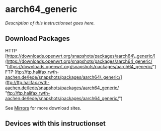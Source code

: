 # aarch64\_generic

*Description of this instructionset goes here.*

## Download Packages

HTTP [https://downloads.openwrt.org/snapshots/packages/aarch64\_generic/](https://downloads.openwrt.org/snapshots/packages/aarch64_generic/ "https://downloads.openwrt.org/snapshots/packages/aarch64_generic/") FTP [ftp://ftp.halifax.rwth-aachen.de/lede/snapshots/packages/aarch64\_generic/](ftp://ftp.halifax.rwth-aachen.de/lede/snapshots/packages/aarch64_generic/ "ftp://ftp.halifax.rwth-aachen.de/lede/snapshots/packages/aarch64_generic/")

See [Mirrors](/downloads#mirrors "downloads") for more download sites.

## Devices with this instructionset
